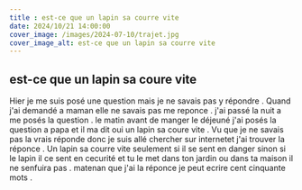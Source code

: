 ```yaml
---
title : est-ce que un lapin sa courre vite
date: 2024/10/21 14:00:00
cover_image: /images/2024-07-10/trajet.jpg
cover_image_alt: est-ce que un lapin sa courre vite 
---
```

##  est-ce que un lapin sa coure vite     ##
Hier je me suis posé une question mais je ne savais pas y répondre .
Quand j'ai demandé a maman elle ne savais pas me reponce .
j'ai passé la nuit a me posés la question .
le matin  avant de manger le déjeuné j'ai posés la question a papa et il ma dit oui un lapin sa coure vite .
Vu que je ne savais pas la vrais réponde donc je suis allé chercher sur internetet j'ai trouver la réponce .
Un lapin sa courre vite seulement si il se sent en danger sinon si le lapin il ce sent en cecurité  et tu le met dans ton jardin ou dans ta maison il ne senfuira pas .
matenan que j'ai la réponce  je peut ecrire cent cinquante mots .